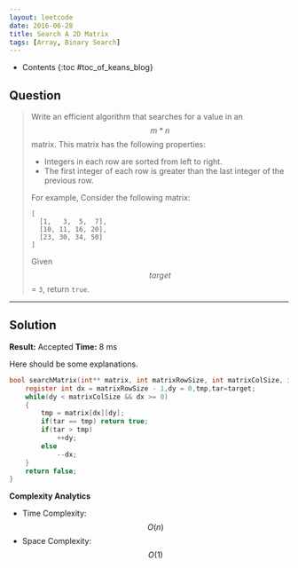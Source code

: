 ```yaml
---
layout: leetcode
date: 2016-06-28
title: Search A 2D Matrix
tags: [Array, Binary Search]
---
```


* Contents
{:toc #toc_of_keans_blog}

## Question

> Write an efficient algorithm that searches for a value in an $$m*n$$ matrix. This matrix has the following properties:
>
>  - Integers in each row are sorted from left to right.
>  - The first integer of each row is greater than the last integer of the previous row.
>
>For example,
>Consider the following matrix:
>
>     [
>       [1,   3,  5,  7],
>       [10, 11, 16, 20],
>       [23, 30, 34, 50]
>     ]
>
> Given $$target$$ = `3`, return `true`.
>     

***

## Solution

**Result:** Accepted **Time:** 8 ms

Here should be some explanations.

```c
bool searchMatrix(int** matrix, int matrixRowSize, int matrixColSize, int target) {
    register int dx = matrixRowSize - 1,dy = 0,tmp,tar=target;
    while(dy < matrixColSize && dx >= 0)
    {
        tmp = matrix[dx][dy];
        if(tar == tmp) return true;
        if(tar > tmp)
            ++dy;
        else
            --dx;
    }
    return false;
}
```

**Complexity Analytics**

- Time Complexity: $$O(n)$$
- Space Complexity: $$O(1)$$
